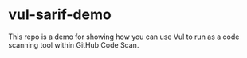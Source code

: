 # vul-sarif-demo

This repo is a demo for showing how you can use Vul to run as a code scanning tool within GitHub Code Scan.
